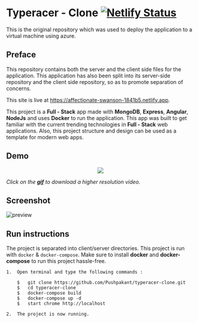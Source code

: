 # Typeracer - Clone [![Netlify Status](https://api.netlify.com/api/v1/badges/5d0611fb-5bff-4839-b488-3f027a7a9a8d/deploy-status)](https://app.netlify.com/sites/affectionate-swanson-1841b5/deploys)

This is the original repository which was used to deploy the application to a virtual machine using azure.

##  Preface

This repository contains both the server and the client side files for the application. This application has also been split into its server-side repository and the client side repository, so as to promote separation of concerns.

This site is live at https://affectionate-swanson-1841b5.netlify.app.

This project is a **Full - Stack** app made with **MongoDB**, **Express**, **Angular**, **NodeJs** and uses **Docker** to run the application. This app was built to get familiar with the current trending technologies in **Full - Stack** web applications. Also, this project structure and design can be used as a template for modern web apps.

##  Demo

<p align="center">
  <a href="https://github.com/Pushpakant/typeracer-clone/blob/master/demo/demo.mp4?raw=true"><img src="https://github.com/Pushpakant/typeracer-clone/blob/master/demo/demo.gif?raw=true"></a>
</p>

_Click on the **[gif](https://github.com/Pushpakant/typeracer-clone/blob/master/demo/demo.mp4?raw=true)** to download a higher resolution video._

## Screenshot

![preview](https://github.com/Pushpakant/typeracer-clone/blob/master/demo/img.png?raw=true)

## Run instructions

The project is separated into client/server directories. This project is run with `docker` & `docker-compose`. Make sure to install **docker** and **docker-compose** to run this project hassle-free.

    1.  Open terminal and type the following commands :

        $   git clone https://github.com/Pushpakant/typeracer-clone.git
        $   cd typeracer-clone
        $   docker-compose build
        $   docker-compose up -d
        $   start chrome http://localhost
        
    2.  The project is now running.
